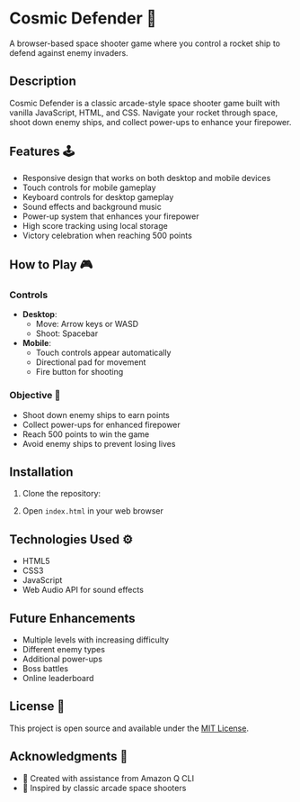 # Cosmic Defender 🚀

A browser-based space shooter game where you control a rocket ship to defend against enemy invaders.

## Description

Cosmic Defender is a classic arcade-style space shooter game built with vanilla JavaScript, HTML, and CSS. Navigate your rocket through space, shoot down enemy ships, and collect power-ups to enhance your firepower.

## Features 🕹️

- Responsive design that works on both desktop and mobile devices
- Touch controls for mobile gameplay
- Keyboard controls for desktop gameplay
- Sound effects and background music
- Power-up system that enhances your firepower
- High score tracking using local storage
- Victory celebration when reaching 500 points

## How to Play 🎮

### Controls
- **Desktop**: 
  - Move: Arrow keys or WASD
  - Shoot: Spacebar
- **Mobile**: 
  - Touch controls appear automatically
  - Directional pad for movement
  - Fire button for shooting

### Objective 🌠
- Shoot down enemy ships to earn points
- Collect power-ups for enhanced firepower
- Reach 500 points to win the game
- Avoid enemy ships to prevent losing lives

## Installation

1. Clone the repository:
  
2. Open `index.html` in your web browser

## Technologies Used ⚙️

- HTML5
- CSS3
- JavaScript
- Web Audio API for sound effects

## Future Enhancements

- Multiple levels with increasing difficulty
- Different enemy types
- Additional power-ups
- Boss battles
- Online leaderboard

## License 📃

This project is open source and available under the [MIT License](LICENSE).

## Acknowledgments 🙏

- 🤖 Created with assistance from Amazon Q CLI
- 👾 Inspired by classic arcade space shooters

